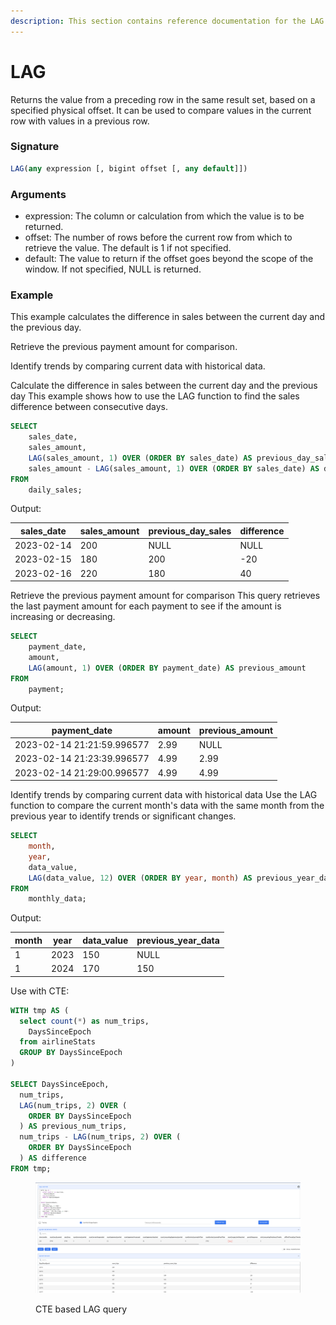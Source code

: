 ```yaml
---
description: This section contains reference documentation for the LAG function.
---
```


# LAG

Returns the value from a preceding row in the same result set, based on a specified physical offset. It can be used to compare values in the current row with values in a previous row.

### Signature

```sql
LAG(any expression [, bigint offset [, any default]])
```

### Arguments

* expression: The column or calculation from which the value is to be returned.
* offset: The number of rows before the current row from which to retrieve the value. The default is 1 if not specified.
* default: The value to return if the offset goes beyond the scope of the window. If not specified, NULL is returned.

### Example

This example calculates the difference in sales between the current day and the previous day.

Retrieve the previous payment amount for comparison.

Identify trends by comparing current data with historical data.

Calculate the difference in sales between the current day and the previous day This example shows how to use the LAG function to find the sales difference between consecutive days.

```sql
SELECT
    sales_date,
    sales_amount,
    LAG(sales_amount, 1) OVER (ORDER BY sales_date) AS previous_day_sales,
    sales_amount - LAG(sales_amount, 1) OVER (ORDER BY sales_date) AS difference
FROM
    daily_sales;
```

Output:

<table data-full-width="false"><thead><tr><th>sales_date</th><th>sales_amount</th><th>previous_day_sales</th><th>difference</th></tr></thead><tbody><tr><td>2023-02-14</td><td>200</td><td>NULL</td><td>NULL</td></tr><tr><td>2023-02-15</td><td>180</td><td>200</td><td>-20</td></tr><tr><td>2023-02-16</td><td>220</td><td>180</td><td>40</td></tr></tbody></table>

Retrieve the previous payment amount for comparison This query retrieves the last payment amount for each payment to see if the amount is increasing or decreasing.

```sql
SELECT
    payment_date,
    amount,
    LAG(amount, 1) OVER (ORDER BY payment_date) AS previous_amount
FROM
    payment;
```

Output:

| payment\_date              | amount | previous\_amount |
| -------------------------- | ------ | ---------------- |
| 2023-02-14 21:21:59.996577 | 2.99   | NULL             |
| 2023-02-14 21:23:39.996577 | 4.99   | 2.99             |
| 2023-02-14 21:29:00.996577 | 4.99   | 4.99             |

Identify trends by comparing current data with historical data Use the LAG function to compare the current month's data with the same month from the previous year to identify trends or significant changes.

```sql
SELECT
    month,
    year,
    data_value,
    LAG(data_value, 12) OVER (ORDER BY year, month) AS previous_year_data
FROM
    monthly_data;
```

Output:

| month | year | data\_value | previous\_year\_data |
| ----- | ---- | ----------- | -------------------- |
| 1     | 2023 | 150         | NULL                 |
| 1     | 2024 | 170         | 150                  |



Use with CTE:

```sql
WITH tmp AS (
  select count(*) as num_trips,
    DaysSinceEpoch
  from airlineStats
  GROUP BY DaysSinceEpoch
)

SELECT DaysSinceEpoch,
  num_trips,
  LAG(num_trips, 2) OVER (
    ORDER BY DaysSinceEpoch
  ) AS previous_num_trips,
  num_trips - LAG(num_trips, 2) OVER (
    ORDER BY DaysSinceEpoch
  ) AS difference
FROM tmp;
```

<figure><img src="../../.gitbook/assets/image (75).png" alt=""><figcaption><p>CTE based LAG query</p></figcaption></figure>
